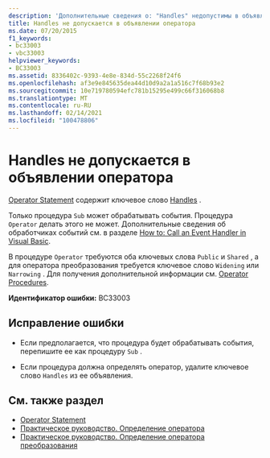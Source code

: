 ```yaml
---
description: 'Дополнительные сведения о: "Handles" недопустимы в объявлении оператора'
title: Handles не допускается в объявлении оператора
ms.date: 07/20/2015
f1_keywords:
- bc33003
- vbc33003
helpviewer_keywords:
- BC33003
ms.assetid: 8336402c-9393-4e8e-834d-55c2268f24f6
ms.openlocfilehash: af3e9e845635dea44d10d9a2a1a516c7f68b93e2
ms.sourcegitcommit: 10e719780594efc781b15295e499c66f316068b8
ms.translationtype: MT
ms.contentlocale: ru-RU
ms.lasthandoff: 02/14/2021
ms.locfileid: "100478806"
---
```

# <a name="handles-is-not-valid-on-operator-declaration"></a>Handles не допускается в объявлении оператора

[Operator Statement](../language-reference/statements/operator-statement.md) содержит ключевое слово [Handles](../language-reference/statements/handles-clause.md) .  
  
 Только процедура `Sub` может обрабатывать события. Процедура `Operator` делать этого не может. Дополнительные сведения об обработчиках событий см. в разделе [How to: Call an Event Handler in Visual Basic](../programming-guide/language-features/procedures/how-to-call-an-event-handler.md).  
  
 В процедуре `Operator` требуются оба ключевых слова `Public` и `Shared` , а для оператора преобразования требуется ключевое слово `Widening` или `Narrowing` . Для получения дополнительной информации см. [Operator Procedures](../programming-guide/language-features/procedures/operator-procedures.md).  
  
 **Идентификатор ошибки:** BC33003  
  
## <a name="to-correct-this-error"></a>Исправление ошибки  
  
- Если предполагается, что процедура будет обрабатывать события, перепишите ее как процедуру `Sub` .  
  
- Если процедура должна определять оператор, удалите ключевое слово `Handles` из ее объявления.  
  
## <a name="see-also"></a>См. также раздел

- [Operator Statement](../language-reference/statements/operator-statement.md)
- [Практическое руководство. Определение оператора](../programming-guide/language-features/procedures/how-to-define-an-operator.md)
- [Практическое руководство. Определение оператора преобразования](../programming-guide/language-features/procedures/how-to-define-a-conversion-operator.md)
